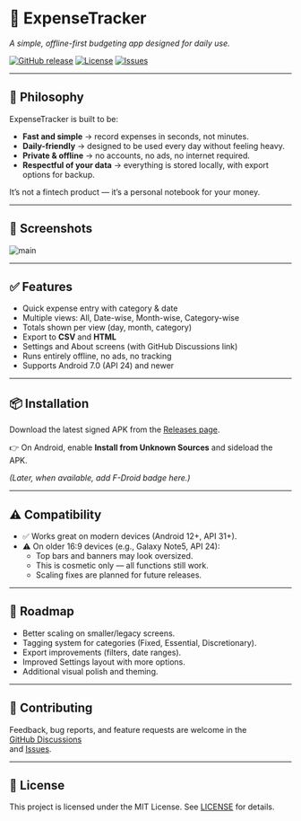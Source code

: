 # 📱 ExpenseTracker
*A simple, offline-first budgeting app designed for daily use.*

[![GitHub release](https://img.shields.io/github/v/release/PIXEL-PEN/Expense-Tracker)](https://github.com/PIXEL-PEN/Expense-Tracker/releases)
[![License](https://img.shields.io/github/license/PIXEL-PEN/Expense-Tracker)](LICENSE)
[![Issues](https://img.shields.io/github/issues/PIXEL-PEN/Expense-Tracker)](https://github.com/PIXEL-PEN/Expense-Tracker/issues)

---

## 🌱 Philosophy

ExpenseTracker is built to be:

- **Fast and simple** → record expenses in seconds, not minutes.  
- **Daily-friendly** → designed to be used every day without feeling heavy.  
- **Private & offline** → no accounts, no ads, no internet required.  
- **Respectful of your data** → everything is stored locally, with export options for backup.  

It’s not a fintech product — it’s a personal notebook for your money.

---

## 📸 Screenshots  

![main](https://github.com/user-attachments/assets/9e325b1a-9383-4355-905e-db4bafcd37d4)



---

## ✅ Features
- Quick expense entry with category & date  
- Multiple views: All, Date-wise, Month-wise, Category-wise  
- Totals shown per view (day, month, category)  
- Export to **CSV** and **HTML**  
- Settings and About screens (with GitHub Discussions link)  
- Runs entirely offline, no ads, no tracking  
- Supports Android 7.0 (API 24) and newer  

---

## 📦 Installation
Download the latest signed APK from the [Releases page](https://github.com/PIXEL-PEN/Expense-Tracker/releases).  

👉 On Android, enable **Install from Unknown Sources** and sideload the APK.  

*(Later, when available, add F-Droid badge here.)*

---

## ⚠️ Compatibility
- ✅ Works great on modern devices (Android 12+, API 31+).  
- ⚠️ On older 16:9 devices (e.g., Galaxy Note5, API 24):  
  - Top bars and banners may look oversized.  
  - This is cosmetic only — all functions still work.  
  - Scaling fixes are planned for future releases.  

---

## 🚀 Roadmap
- Better scaling on smaller/legacy screens.  
- Tagging system for categories (Fixed, Essential, Discretionary).  
- Export improvements (filters, date ranges).  
- Improved Settings layout with more options.  
- Additional visual polish and theming.  

---

## 🤝 Contributing
Feedback, bug reports, and feature requests are welcome in the  
[GitHub Discussions](https://github.com/PIXEL-PEN/Expense-Tracker/discussions)  
and [Issues](https://github.com/PIXEL-PEN/Expense-Tracker/issues).  

---

## 📄 License
This project is licensed under the MIT License. See [LICENSE](LICENSE) for details.
